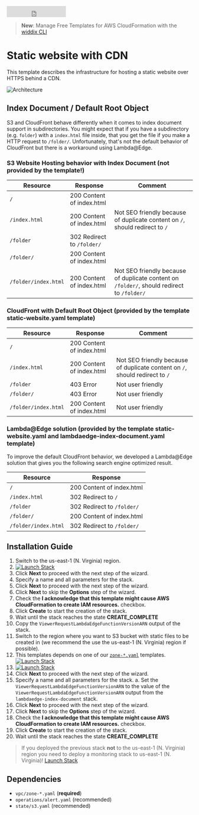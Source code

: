 <iframe src="https://ghbtns.com/github-btn.html?user=widdix&repo=aws-cf-templates&type=star&count=true&size=large" frameborder="0" scrolling="0" width="160px" height="30px"></iframe>

> **New**: Manage Free Templates for AWS CloudFormation with the [widdix CLI](./cli/)

# Static website with CDN
This template describes the infrastructure for hosting a static website over HTTPS behind a CDN.

![Architecture](./img/static-website.png)

## Index Document / Default Root Object

S3 and CloudFront behave differently when it comes to index document support in subdirectories. You might expect that if you have a subdirectory (e.g. `folder`) with a `index.html` file inside, that you get the file if you make a HTTP request to `/folder/`. Unfortunately, that's not the default behavior of CloudFront but there is a workaround using Lambda@Edge.

### S3 Website Hosting behavior with Index Document (not provided by the template!)

| Resource             | Response                   | Comment                                                                                     |
| -------------------- | -------------------------- | ------------------------------------------------------------------------------------------- |
| `/`                  | 200 Content of index.html  |                                                                                             |
| `/index.html`        | 200 Content of index.html  | Not SEO friendly because of duplicate content on `/`, should redirect to `/`                |
| `/folder`            | 302 Redirect to `/folder/` |                                                                                             |
| `/folder/`           | 200 Content of index.html  |                                                                                             |
| `/folder/index.html` | 200 Content of index.html  | Not SEO friendly because of duplicate content on `/folder/`, should redirect to `/folder/`  |

### CloudFront with Default Root Object (provided by the template static-website.yaml template)

| Resource             | Response                   | Comment                                                                                     |
| -------------------- | -------------------------- | ------------------------------------------------------------------------------------------- |
| `/`                  | 200 Content of index.html  |                                                                                             |
| `/index.html`        | 200 Content of index.html  | Not SEO friendly because of duplicate content on `/`, should redirect to `/`                |
| `/folder`            | 403 Error                  | Not user friendly                                                                           |
| `/folder/`           | 403 Error                  | Not user friendly                                                                           |
| `/folder/index.html` | 200 Content of index.html  | Not user friendly                                                                           |

### Lambda@Edge solution (provided by the template static-website.yaml and lambdaedge-index-document.yaml template)

To improve the default CloudFront behavior, we developed a Lambda@Edge solution that gives you the following search engine optimized result.

| Resource             | Response                   |
| -------------------- | -------------------------- |
| `/`                  | 200 Content of index.html  |
| `/index.html`        | 302 Redirect to `/`        |
| `/folder`            | 302 Redirect to `/folder/` |
| `/folder/`           | 200 Content of index.html  |
| `/folder/index.html` | 302 Redirect to `/folder/` |

## Installation Guide

1. Switch to the us-east-1 (N. Virginia) region.
1. [![Launch Stack](./img/launch-stack.png)](https://console.aws.amazon.com/cloudformation/home?region=us-east-1#/stacks/create/review?templateURL=https://s3-eu-west-1.amazonaws.com/widdix-aws-cf-templates-releases-eu-west-1/__VERSION__/static-website/lambdaedge-index-document.yaml&stackName=lambdaedge-index-document)
1. Click **Next** to proceed with the next step of the wizard.
1. Specify a name and all parameters for the stack.
1. Click **Next** to proceed with the next step of the wizard.
1. Click **Next** to skip the **Options** step of the wizard.
1. Check the **I acknowledge that this template might cause AWS CloudFormation to create IAM resources.** checkbox.
1. Click **Create** to start the creation of the stack.
1. Wait until the stack reaches the state **CREATE_COMPLETE**
1. Copy the `ViewerRequestLambdaEdgeFunctionVersionARN` output of the stack.
1. Switch to the region where you want to S3 bucket with static files to be created in (we recommend the use the us-east-1 (N. Virginia) region if possible).
1. This templates depends on one of our [`zone-*.yaml`](./vpc/) templates. [![Launch Stack](./img/launch-stack.png)](https://console.aws.amazon.com/cloudformation/home#/stacks/create/review?templateURL=https://s3-eu-west-1.amazonaws.com/widdix-aws-cf-templates-releases-eu-west-1/__VERSION__/vpc/zone-public.yaml&stackName=zone)
1. [![Launch Stack](./img/launch-stack.png)](https://console.aws.amazon.com/cloudformation/home#/stacks/create/review?templateURL=https://s3-eu-west-1.amazonaws.com/widdix-aws-cf-templates-releases-eu-west-1/__VERSION__/static-website/static-website.yaml&stackName=static-website&param_ParentZoneStack=zone)
1. Click **Next** to proceed with the next step of the wizard.
1. Specify a name and all parameters for the stack.
    a. Set the `ViewerRequestLambdaEdgeFunctionVersionARN` to the value of the `ViewerRequestLambdaEdgeFunctionVersionARN` output from the `lambdaedge-index-document` stack. 
1. Click **Next** to proceed with the next step of the wizard.
1. Click **Next** to skip the **Options** step of the wizard.
1. Check the **I acknowledge that this template might cause AWS CloudFormation to create IAM resources.** checkbox.
1. Click **Create** to start the creation of the stack.
1. Wait until the stack reaches the state **CREATE_COMPLETE**

> If you deployed the previous stack **not** to the us-east-1 (N. Virginia) region you need to deploy a monitoring stack to us-east-1 (N. Virginia)! [Launch Stack](https://console.aws.amazon.com/cloudformation/home?region=us-east-1#/stacks/create/review?templateURL=https://s3-eu-west-1.amazonaws.com/widdix-aws-cf-templates-releases-eu-west-1/__VERSION__/static-website/monitoring.yaml&stackName=static-website-monitoring)

## Dependencies
* `vpc/zone-*.yaml` (**required**)
* `operations/alert.yaml` (recommended)
* `state/s3.yaml` (recommended)
